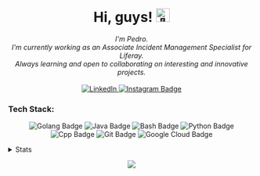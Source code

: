 <h1 align="center">Hi, guys! <img src="https://github.com/wervlad/wervlad/assets/24524555/766d336d-b87d-44ba-807c-c51de2bc6b4d" width="28px" alt="👋"></h1>

<p align="center">
  <i>
    I'm Pedro.<br>
    I'm currently working as an Associate Incident Management Specialist for Liferay.<br>
    Always learning and open to collaborating on interesting and innovative projects.<br>
  </i><br>
  <a href="https://linkedin.com/in/paccola">
    <img src="https://img.shields.io/badge/LinkedIn-0A66C2?style=flat-square&logo=linkedin&logoColor=white" alt="LinkedIn"/>
  </a>
  <a href="https://instagram.com/pepaccola">
    <img src="https://img.shields.io/badge/Instagram-E4405F?style=flat-square&logo=Instagram&logoColor=white" alt="Instagram Badge"/>
  </a>
</p>

### Tech Stack:
<p align="center">
  <img src="https://img.shields.io/badge/GOLANG-black?style=for-the-badge&logo=go" alt="Golang Badge"/>
  <img src="https://img.shields.io/badge/JAVA-black?style=for-the-badge&logo=openjdk" alt="Java Badge"/>
  <img src="https://img.shields.io/badge/BASH-black?style=for-the-badge&logo=gnubash" alt="Bash Badge"/>
  <img src="https://img.shields.io/badge/PYTHON-black?style=for-the-badge&logo=python" alt="Python Badge"/>
  <img src="https://img.shields.io/badge/C++-black?style=for-the-badge&logo=cplusplus" alt="Cpp Badge"/>  
  <img src="https://img.shields.io/badge/GIT-black?style=for-the-badge&logo=git" alt="Git Badge"/>
  <img src="https://img.shields.io/badge/Google Cloud-black?style=for-the-badge&logo=googlecloud" alt="Google Cloud Badge"/>
</p>


<details>
  <summary>Stats</summary>
  <p align="center">
    <a href="https://github.com/pedropaccola">
      <img src="http://github-profile-summary-cards.vercel.app/api/cards/profile-details?username=pedropaccola&theme=transparent" title="Summary"/><br>
      <img src="https://github-readme-streak-stats.herokuapp.com/?user=pedropaccola&hide_border=true&card_width=338&theme=transparent" title="Stats1"/>
      <img src="http://github-profile-summary-cards.vercel.app/api/cards/stats?username=pedropaccola&theme=transparent" title="Stats2"/><br>
      <img src="https://github-readme-stats.vercel.app/api/top-langs/?username=pedropaccola&langs_count=10&exclude_repo=&hide=jupyter%20notebook,vim%20script,cmake,makefile,batchfile,dockerfile,procfile,emacs%20lisp,css,html&layout=default&card_width=699&hide_border=true&theme=transparent"/>
    </a>
  </p>
</details>
  

<p align="center">
  <a href="https://github.com/pedropaccola">
    <img src="https://visitcount.itsvg.in/api?id=pedropaccola&label=Profile%20Views&color=12&icon=2&pretty=true" />
  </a>
</p>
